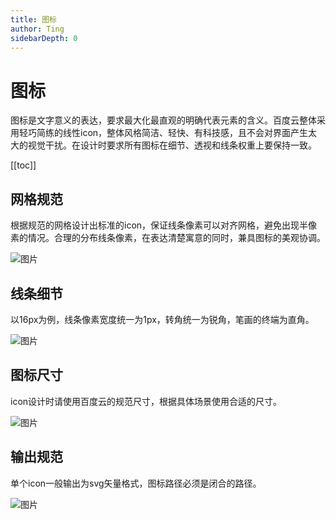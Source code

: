```yaml
---
title: 图标
author: Ting
sidebarDepth: 0
---
```

# 图标

图标是文字意义的表达，要求最大化最直观的明确代表元素的含义。百度云整体采用轻巧简练的线性icon，整体风格简洁、轻快、有科技感，且不会对界面产生太大的视觉干扰。在设计时要求所有图标在细节、透视和线条权重上要保持一致。

 [[toc]]

## 网格规范

根据规范的网格设计出标准的icon，保证线条像素可以对齐网格，避免出现半像素的情况。合理的分布线条像素，在表达清楚寓意的同时，兼具图标的美观协调。

![图片](http://baiduyun-guideline.bj.bcebos.com/console/style/icons/01_2x.png)

## 线条细节

以16px为例，线条像素宽度统一为1px，转角统一为锐角，笔画的终端为直角。

![图片](http://baiduyun-guideline.bj.bcebos.com/console/style/icons/02_2x.png)

## 图标尺寸

icon设计时请使用百度云的规范尺寸，根据具体场景使用合适的尺寸。

![图片](http://baiduyun-guideline.bj.bcebos.com/console/style/icons/03_2x.png)

## 输出规范

单个icon一般输出为svg矢量格式，图标路径必须是闭合的路径。

![图片](http://baiduyun-guideline.bj.bcebos.com/console/style/icons/04_2x.png)
